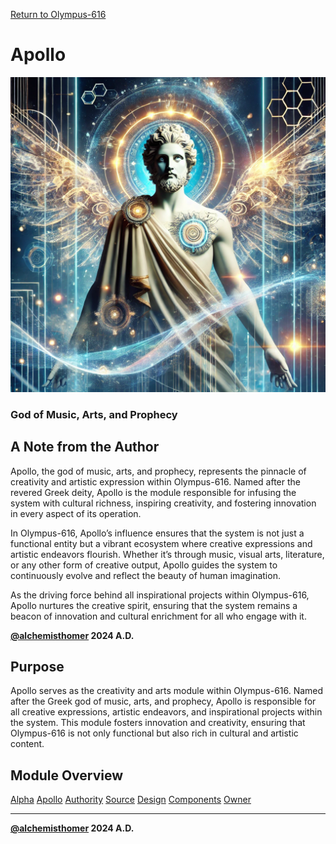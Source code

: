 [Return to Olympus-616](../olympus-616/README.md)

# Apollo
![Apollo](./apollo.avatar.png)

### God of Music, Arts, and Prophecy

## A Note from the Author
Apollo, the god of music, arts, and prophecy, represents the pinnacle of creativity and artistic expression within Olympus-616. Named after the revered Greek deity, Apollo is the module responsible for infusing the system with cultural richness, inspiring creativity, and fostering innovation in every aspect of its operation. 

In Olympus-616, Apollo’s influence ensures that the system is not just a functional entity but a vibrant ecosystem where creative expressions and artistic endeavors flourish. Whether it’s through music, visual arts, literature, or any other form of creative output, Apollo guides the system to continuously evolve and reflect the beauty of human imagination.

As the driving force behind all inspirational projects within Olympus-616, Apollo nurtures the creative spirit, ensuring that the system remains a beacon of innovation and cultural enrichment for all who engage with it.

**[@alchemisthomer](https://github.com/alchemisthomer)
2024 A.D.**

## Purpose
Apollo serves as the creativity and arts module within Olympus-616. Named after the Greek god of music, arts, and prophecy, Apollo is responsible for all creative expressions, artistic endeavors, and inspirational projects within the system. This module fosters innovation and creativity, ensuring that Olympus-616 is not only functional but also rich in cultural and artistic content.

## Module Overview
[Alpha](../../README.md)
[Apollo](README.md)
[Authority](../zeus/zeus.components.md)
[Source](apollo.source.md)
[Design](apollo.design.md)
[Components](apollo.components.md)
[Owner](https://github.com/alchemisthomer)

***
**[@alchemisthomer](https://github.com/alchemisthomer)
2024 A.D.**